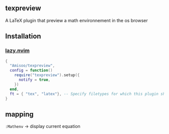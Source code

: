 ## texpreview

A LaTeX plugin that preview a math environnement in the os browser

## Installation

### [lazy.nvim](https://github.com/folke/lazy.nvim)
```lua
{
  "Amisoo/texpreview",
  config = function()
    require("texpreview").setup({
      notify = true,
    })
  end,
  ft = { "tex", "latex"}, -- Specify filetypes for which this plugin should be loaded
}
```
## mapping

`:Mathenv` &rarr; display current equation